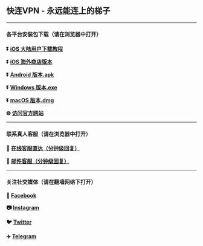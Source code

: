 ## 快连VPN - 永远能连上的梯子 #
- - - -
#### 各平台安装包下载（请在浏览器中打开）

**:arrow_double_down: [iOS 大陆用户下载教程](https://gfan.io)** 

**:arrow_double_down: [iOS 海外商店版本](https://gfan.io)**

**:arrow_double_down: [Android 版本.apk](https://gfan.io)**

**:arrow_double_down: [Windows 版本.exe](https://gfan.io)**

**:arrow_double_down: [macOS 版本.dmg](https://gfan.io)**

**:globe_with_meridians: [访问官方网站](https://gfan.io)** 
- - - -
#### 联系真人客服（请在浏览器中打开）

**:speech_balloon: [在线客服直达（分钟级回复）](https://help.stnrun.art/letsvpn-world/en/collections/1611781-%E4%B8%AD%E6%96%87%E5%B8%AE%E5%8A%A9)**

**:e-mail: [邮件客服（分钟级回复）](mailto:letsvpn@rbox.me)**
- - - -
#### 关注社交媒体（请在翻墙网络下打开）
**:couple: [Facebook](https://www.facebook.com/letsvpn/)** 

**:camera: [Instagram](https://www.instagram.com/letsvpn/)**

**:bird: [Twitter](https://twitter.com/letsvpn)** 

**:airplane: [Telegram](http://t.me/letsvpn11)**
###
